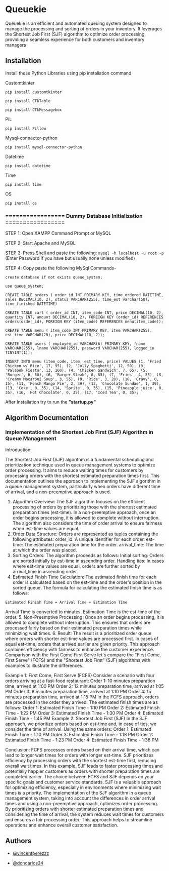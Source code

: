 
# Queuekie

Queuekie is an efficient and automated queuing system designed to manage the processing and sorting of orders in your inventory. It leverages the Shortest Job First (SJF) algorithm to optimize order processing, providing a seamless experience for both customers and inventory managers



## Installation

Install these Python Libraries
using pip installation command

Customtkinter	
```
pip install customtkinter

pip install CTkTable

pip install CTkMessagebox
```
PIL	
```
pip install Pillow
```
Mysql-connector-python
```
pip install mysql-connector-python
```
Datetime
```
pip install datetime
```
Time
```
pip install time
```
OS
```
pip install os
```
### ================= Dummy Database Initialization =================

STEP 1: Open XAMPP Command Prompt or MySQL

STEP 2: Start Apache and MySQL

STEP 3: Press Shell and paste the following: ```mysql -h localhost -u root -p``` (Enter Password if you have but usually none unless modified)

STEP 4: Copy paste the following MySql Commands-
```MySQL
create database if not exists queue_system;

use queue_system;

CREATE TABLE orders ( order_id INT PRIMARY KEY, time_ordered DATETIME, sales DECIMAL(10, 2), status VARCHAR(255), time_est varchar(50), time_finished DATETIME)

CREATE TABLE cart ( order_id INT, item_code INT, price DECIMAL(10, 2), quantity INT, amount DECIMAL(10, 2), FOREIGN KEY (order_id) REFERENCES orders(order_id), FOREIGN KEY (item_code) REFERENCES menu(item_code));

CREATE TABLE menu ( item_code INT PRIMARY KEY, item VARCHAR(255), est_time VARCHAR(20), price DECIMAL(10, 2));

CREATE TABLE users ( employee_id VARCHAR(6) PRIMARY KEY, fname VARCHAR(255), lname VARCHAR(255), password VARCHAR(255), logged_in TINYINT(1));

INSERT INTO menu (item_code, item, est_time, price) VALUES (1, 'Fried Chicken w/ Rice', 17, 95), (2, 'Jolly Spaghetti', 12, 50), (3, 'Palabok Fiesta', 13, 160), (4, 'Chicken Sandwich', 7, 65), (5, 'Burger', 6, 50), (6, 'Burger Steak', 8, 85), (7, 'Fries', 4, 35), (8, 'Creamy Macaroni Soup', 3, 55), (9, 'Rice', 3, 20), (10, 'Gravy', 0, 15), (11, 'Peach Mango Pie', 2, 39), (12, 'Chocolate Sundae', 1, 39), (13, 'Coke', 0, 35), (14, 'Sprite', 0, 35), (15, 'Pineapple juice', 0, 35), (16, 'Hot Chocolate', 0, 35), (17, 'Iced Tea', 0, 35);

```


After Installation try to run the **"startup.py"**


## Algorithm Documentation

### Implementation of the Shortest Job First (SJF) Algorithm in Queue Management
Introduction:

The Shortest Job First (SJF) algorithm is a fundamental scheduling and prioritization technique used in queue management systems to optimize order processing. It aims to reduce waiting times for customers by processing orders with the shortest estimated preparation times first. This documentation outlines the approach to implementing the SJF algorithm in a queue management system, particularly when orders have different time of arrival, and a non-preemptive approach is used.

1. Algorithm Overview:
The SJF algorithm focuses on the efficient processing of orders by prioritizing those with the shortest estimated preparation times (est-time). In a non-preemptive approach, once an order begins processing, it is allowed to complete without interruption. The algorithm also considers the time of order arrival to ensure fairness when est-time values are equal.
2. Order Data Structure:
Orders are represented as tuples containing the following attributes:
order_id: A unique identifier for each order.
est-time: The estimated preparation time for the order.
arrival_time: The time at which the order was placed.
3. Sorting Orders:
The algorithm proceeds as follows:
Initial sorting: Orders are sorted initially by est-time in ascending order.
Handling ties: In cases where est-time values are equal, orders are further sorted by arrival_time in ascending order.
4. Estimated Finish Time Calculation:
The estimated finish time for each order is calculated based on the est-time and the order's position in the sorted queue. The formula for calculating the estimated finish time is as follows:
```
Estimated Finish Time = Arrival Time + Estimation Time
```
Arrival Time is converted to minutes.
Estimation Time is the est-time of the order.
5. Non-Preemptive Processing:
Once an order begins processing, it is allowed to complete without interruption. This ensures that orders are processed fairly based on their estimated preparation times while minimizing wait times.
6. Result:
The result is a prioritized order queue where orders with shorter est-time values are processed first. In cases of equal est-time, orders that arrived earlier are given priority. This approach combines efficiency with fairness to enhance the customer experience.
Comparison with the First Come First Serve
let's compare the "First Come, First Serve" (FCFS) and the "Shortest Job First" (SJF) algorithms with examples to illustrate the differences.

Example 1: First Come, First Serve (FCFS)
Consider a scenario with four orders arriving at a fast-food restaurant:
Order 1: 10 minutes preparation time, arrived at 1:00 PM
Order 2: 12 minutes preparation time, arrived at 1:05 PM
Order 3: 8 minutes preparation time, arrived at 1:10 PM
Order 4: 15 minutes preparation time, arrived at 1:15 PM
In the FCFS approach, orders are processed in the order they arrived. The estimated finish times are as follows:
Order 1: Estimated Finish Time - 1:10 PM
Order 2: Estimated Finish Time - 1:22 PM
Order 3: Estimated Finish Time - 1:30 PM
Order 4: Estimated Finish Time - 1:45 PM
Example 2: Shortest Job First (SJF)
In the SJF approach, we prioritize orders based on est-time and, in case of ties, we consider the time of arrival. Using the same orders:
Order 1: Estimated Finish Time - 1:10 PM
Order 3: Estimated Finish Time - 1:18 PM
Order 2: Estimated Finish Time - 1:23 PM
Order 4: Estimated Finish Time - 1:38 PM

Conclusion:
FCFS processes orders based on their arrival time, which can lead to longer wait times for orders with longer est-time.
SJF prioritizes efficiency by processing orders with the shortest est-time first, reducing overall wait times.
In this example, SJF leads to faster processing times and potentially happier customers as orders with shorter preparation times are completed earlier.
The choice between FCFS and SJF depends on your specific goals and customer service standards. SJF is a valuable approach for optimizing efficiency, especially in environments where minimizing wait times is a priority.
The implementation of the SJF algorithm in a queue management system, taking into account the differences in order arrival times and using a non-preemptive approach, optimizes order processing. By prioritizing orders with shorter estimated preparation times and considering the time of arrival, the system reduces wait times for customers and ensures a fair processing order. This approach helps to streamline operations and enhance overall customer satisfaction.


## Authors

- [@vincentperezzz](https://github.com/vincentperezzz)

- [@doncarlos24](https://github.com/doncarlos24)
